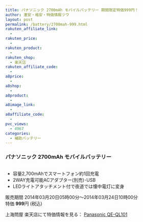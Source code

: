 ```yaml
---
title: パナソニック 2700mAh モバイルバッテリー 期間限定特価999円！
author: 激安・格安・特価情報ツウ
layout: post
permalink: /battery/2700mah-999.html
rakuten_affiliate_link:
  -
rakuten_price:
  -
rakuten_product:
  -
rakuten_shop:
  - 楽天店
rakuten_affiliate_code:
  -
a8price:
  -
a8shop:
  -
a8product:
  -
a8image_link:
  -
a8affiliate_code:
  -
pvc_views:
  - 4967
categories:
  - 補助バッテリー
---
```

### パナソニック 2700mAh モバイルバッテリー

<div class="img-bg2 img_L">
  <a href="//hb.afl.rakuten.co.jp/hgc/032ab3e9.5b793415.039e5bec.4fa1c071/?pc=http%3a%2f%2fitem.rakuten.co.jp%2fdonya%2f11037%2f%3fscid%3daf_link_img&m=http%3a%2f%2fm.rakuten.co.jp%2fdonya%2fi%2f10931604%2f" target="_blank"><img src="//hbb.afl.rakuten.co.jp/hgb/?pc=http%3a%2f%2fthumbnail.image.rakuten.co.jp%2f%400_mall%2fdonya%2fcabinet%2fitem25%2f11037-0.jpg%3f_ex%3d128x128&m=http%3a%2f%2fthumbnail.image.rakuten.co.jp%2f%400_mall%2fdonya%2fcabinet%2fitem25%2f11037-0.jpg" border="0" title="" alt="" /></a>
</div>

<!--more-->

  * 容量2,700mAhでスマートフォン約1回充電
  * 2WAY充電可能ACアダプター(別売)･USB
  * LEDライトアタッチメント付で夜道では懐中電灯に変身

販売期間 2014年03月20日05時00分～2014年03月24日10時00分
<br clear="all" />特価 <span class="tokka-price"><strong>999</strong></span>円 (税込)

上海問屋 楽天店にて特価情報を見る： <a href="//hb.afl.rakuten.co.jp/hgc/032ab3e9.5b793415.039e5bec.4fa1c071/?pc=http%3a%2f%2fitem.rakuten.co.jp%2fdonya%2f11037%2f%3fscid%3daf_link_img&m=http%3a%2f%2fm.rakuten.co.jp%2fdonya%2fi%2f10931604%2f" target="_blank"><span class="fs150p">Panasonic QE-QL101</span></a>